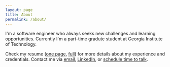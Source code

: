 ```yaml
---
layout: page
title: About
permalink: /about/
---
```


I'm a software engineer who always seeks new challenges and learning opportunities. Currently I'm a part-time gradute student at Georgia Institute of Technology.

Check my resume ([one page](Ebeid_ElSayed_One_Page_Resume.pdf), [full](Ebeid_ElSayed_Full_Resume.pdf)) for more details about my experience and credentials. Contact me via [email](ebeid@gatech.edu), [LinkedIn](https://www.linkedin.com/in/ebeidelsayed/), or [schedule time to talk](https://calendly.com/ebeid).
